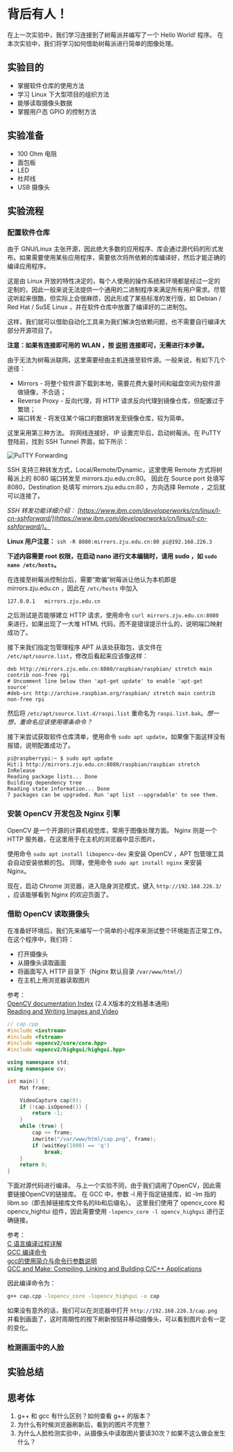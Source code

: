 # 背后有人！

在上一次实验中，我们学习连接到了树莓派并编写了一个 Hello World! 程序。
在本次实验中，我们将学习如何借助树莓派进行简单的图像处理。

## 实验目的
- 掌握软件仓库的使用方法
- 学习 Linux 下大型项目的组织方法
- 能够读取摄像头数据
- 掌握用户态 GPIO 的控制方法

## 实验准备
- 100 Ohm 电阻
- 面包板
- LED
- 杜邦线
- USB 摄像头

## 实验流程

### 配置软件仓库

由于 GNU/Linux 主张开源，因此绝大多数的应用程序、库会通过源代码的形式发布。如果需要使用某些应用程序，需要依次将所依赖的库编译好，然后才能正确的编译应用程序。

这是由 Linux 开放的特性决定的，每个人使用的操作系统和环境都是经过一定的定制的，因此一般来说无法提供一个通用的二进制程序来满足所有用户需求。尽管这听起来很酷，但实际上会很麻烦，因此形成了某些标准的发行版，如 Debian / Red Hat / SuSE Linux ，并在软件仓库中放置了编译好的二进制包。

这样，我们就可以借助自动化工具来为我们解决包依赖问题，也不需要自行编译大部分开源项目了。

**注意：如果有连接即可用的 WLAN ，按 [说明](https://www.raspberrypi.org/documentation/configuration/wireless/wireless-cli.md) 连接即可，无需进行本步骤。**

由于无法为树莓派联网，这里需要经由主机连接至软件源。一般来说，有如下几个途径：
- Mirrors - 将整个软件源下载到本地，需要花费大量时间和磁盘空间为软件源做镜像，不合适；
- Reverse Proxy - 反向代理，将 HTTP 请求反向代理到镜像仓库，但配置过于繁琐；
- 端口转发 - 将发往某个端口的数据转发至镜像仓库，较为简单。

这里采用第三种方法。
将网线连接好， IP 设置完毕后，启动树莓派。在 PuTTY 登陆前，找到 SSH Tunnel 界面，如下所示：

![PuTTY Forwarding](/assets/PuTTY_Forward.png)

SSH 支持三种转发方式，Local/Remote/Dynamic，这里使用 Remote 方式将树莓派上的 8080 端口转发至 mirrors.zju.edu.cn:80。
因此在 Source port 处填写 8080，Destination 处填写 mirrors.zju.edu.cn:80 ，方向选择 Remote ，之后就可以连接了。

*SSH 转发功能详细介绍： [https://www.ibm.com/developerworks/cn/linux/l-cn-sshforward/](https://www.ibm.com/developerworks/cn/linux/l-cn-sshforward/)。*

**Linux 用户注意：** `ssh -R 8080:mirrors.zju.edu.cn:80 pi@192.168.226.3`

**下述内容需要 root 权限，在启动 nano 进行文本编辑时，请用 sudo ，如 `sudo nano /etc/hosts`。**

在连接至树莓派控制台后，需要“欺骗”树莓派让他认为本机即是 mirrors.zju.edu.cn ，因此在 `/etc/hosts` 中加入 

```
127.0.0.1	mirrors.zju.edu.cn
```

之后测试是否能够建立 HTTP 请求，使用命令 `curl mirrors.zju.edu.cn:8080` 来进行，如果出现了一大堆 HTML 代码，而不是错误提示什么的，说明端口映射成功了。

接下来我们指定包管理程序 APT 从该处获取包，该文件在 `/etc/apt/source.list`，修改后看起来应该像这样：
```
deb http://mirrors.zju.edu.cn:8080/raspbian/raspbian/ stretch main contrib non-free rpi
# Uncomment line below then 'apt-get update' to enable 'apt-get source'
#deb-src http://archive.raspbian.org/raspbian/ stretch main contrib non-free rpi
```
然后将 `/etc/apt/source.list.d/raspi.list` 重命名为 `raspi.list.bak`。*想一想，重命名应该使用哪条命令？*

接下来尝试获取软件仓库清单，使用命令 `sudo apt update`，如果像下面这样没有报错，说明配置成功了。
```
pi@raspberrypi:~ $ sudo apt update
Hit:1 http://mirrors.zju.edu.cn:8080/raspbian/raspbian stretch InRelease
Reading package lists... Done
Building dependency tree       
Reading state information... Done
7 packages can be upgraded. Run 'apt list --upgradable' to see them.
```

### 安装 OpenCV 开发包及 Nginx 引擎
OpenCV 是一个开源的计算机视觉库，常用于图像处理方面。
Nginx 则是一个 HTTP 服务器，在这里用于在主机的浏览器中显示图片。

使用命令 `sudo apt install libopencv-dev` 来安装 OpenCV ，APT 包管理工具会自动安装依赖的包。
同理，使用命令 `sudo apt install nginx` 来安装 Nginx。

现在，启动 Chrome 浏览器，进入隐身浏览模式，键入 `http://192.168.226.3/ `，应该能够看到 Nginx 的欢迎页面了。

### 借助 OpenCV 读取摄像头

在准备好环境后，我们先来编写一个简单的小程序来测试整个环境能否正常工作。
在这个程序中，我们将：

- 打开摄像头
- 从摄像头读取画面
- 将画面写入 HTTP 目录下（Nginx 默认目录 `/var/www/html/`）
- 在主机上用浏览器读取图片

参考：  
[OpenCV documentation Index](https://docs.opencv.org/2.4.9/)  (2.4.X版本的文档基本通用)  
[Reading and Writing Images and Video](https://docs.opencv.org/2.4.9/modules/highgui/doc/reading_and_writing_images_and_video.html)


```c++
// cap.cpp
#include <iostream>
#include <fstream>
#include <opencv2/core/core.hpp>
#include <opencv2/highgui/highgui.hpp>

using namespace std;
using namespace cv;

int main() {
    Mat frame;

    VideoCapture cap(0);
    if (!cap.isOpened()) {
        return -1;
    }
    while (true) {
        cap >> frame;
        imwrite("/var/www/html/cap.png", frame);
        if (waitKey(1000) == 'q')
            break;
    }
    return 0;
}
```

下面对源代码进行编译。
与上一个实验不同，由于我们调用了OpenCV，因此需要链接OpenCV的链接库。
在 GCC 中，参数 -l 用于指定链接库，如 -lm 指的 libm.so（即去掉链接库文件名的lib和后缀名）。
这里我们使用了 opencv\_core 和 opencv\_hightui 组件，因此需要使用 `-lopencv_core -l opencv_highgui` 进行正确链接。

参考：  
[C 语言编译过程详解](https://www.cnblogs.com/CarpenterLee/p/5994681.html)  
[GCC 编译命令](https://www.cnblogs.com/ibyte/p/5828445.html)  
[gcc的使用简介与命令行参数说明](http://www.cnblogs.com/testlife007/p/6555404.html)  
[GCC and Make: Compiling, Linking and Building C/C++ Applications](https://www3.ntu.edu.sg/home/ehchua/programming/cpp/gcc_make.html)  

因此编译命令为：

```bash
g++ cap.cpp -lopencv_core -lopencv_highgui -o cap
```

如果没有意外的话，我们可以在浏览器中打开 `http://192.168.226.3/cap.png ` 并看到画面了，这时周期性的按下刷新按钮并移动摄像头，可以看到图片会有一定的变化。

### 检测画面中的人脸

## 实验总结

## 思考体

1. g++ 和 gcc 有什么区别？如何查看 g++ 的版本？
2. 为什么有时候浏览器刷新后，看到的图片不完整？
3. 为什么人脸检测实验中，从摄像头中读取图片要读30次？如果不这么做会发生什么？
